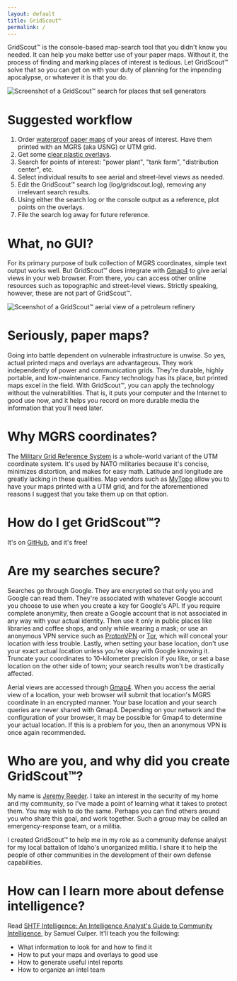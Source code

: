 ```yaml
---
layout: default
title: GridScout™
permalink: /
---
```


GridScout™ is the console-based map-search tool that you didn't know you
needed. It can help you make better use of your paper maps. Without it, the
process of finding and marking places of interest is tedious. Let GridScout™
solve that so you can get on with your duty of planning for the impending
apocalypse, or whatever it is that you do.

![Screenshot of a GridScout™ search for places that sell
generators](images/search-screenshot.png)

# Suggested workflow
1. Order [waterproof paper maps][mytopo] of your areas of interest. Have them
printed with an MGRS (aka USNG) or UTM grid.
2. Get some [clear plastic overlays][duralar].
3. Search for points of interest: "power plant", "tank farm", "distribution
center", etc.
4. Select individual results to see aerial and street-level views as needed.
5. Edit the GridScout™ search log (log/gridscout.log), removing any irrelevant
search results.
6. Using either the search log or the console output as a reference, plot
points on the overlays.
7. File the search log away for future reference.

# What, no GUI?
For its primary purpose of bulk collection of MGRS coordinates, simple text
output works well. But GridScout™ does integrate with
[Gmap4][gmap4] to give aerial views in your web browser. From there, you can
access other online resources such as topographic and street-level views.
Strictly speaking, however, these are not part of GridScout™.

![Sceenshot of a GridScout™ aerial view of a petroleum
refinery](images/aerial-screenshot.png)

# Seriously, paper maps?
Going into battle dependent on vulnerable infrastructure is unwise. So yes,
actual printed maps and overlays are advantageous. They work independently of
power and communication grids. They're durable, highly portable, and
low-maintenance. Fancy technology has its place, but printed maps excel in the
field. With GridScout™, you can apply the technology without the
vulnerabilities. That is, it puts your computer and the Internet to good use
now, and it helps you record on more durable media the information that you'll
need later.

# Why MGRS coordinates?
The [Military Grid Reference System][mgrs] is a whole-world variant of the
UTM coordinate system. It's used by NATO militaries because it's concise,
minimizes distortion, and makes for easy math. Latitude and longitude are
greatly lacking in these qualities. Map vendors such as [MyTopo][mytopo] allow
you to have your maps printed with a UTM grid, and for the aforementioned
reasons I suggest that you take them up on that option.

# How do I get GridScout™?
It's on [GitHub][github], and it's free!

# Are my searches secure?
Searches go through Google. They are encrypted so that only you and Google can
read them. They're associated with whatever Google account you choose to use
when you create a key for Google's API. If you require complete anonymity, then
create a Google account that is not associated in any way with your actual
identity. Then use it only in public places like libraries and coffee shops,
and only while wearing a mask; or use an anonymous VPN service such as
[ProtonVPN][protonvpn] or [Tor][tor], which will conceal your location with
less trouble. Lastly, when setting your base location, don't use your exact
actual location unless you're okay with Google knowing it. Truncate your
coordinates to 10-kilometer precision if you like, or set a base location on
the other side of town; your search results won't be drastically affected.

Aerial views are accessed through [Gmap4][gmap4]. When you access the aerial
view of a location, your web browser will submit that location's MGRS
coordinate in an encrypted manner. Your base location and your search queries
are never shared with Gmap4. Depending on your network and the configuration of
your browser, it may be possible for Gmap4 to determine your actual location.
If this is a problem for you, then an anonymous VPN is once again recommended.

# Who are you, and why did you create GridScout™?
My name is [Jeremy Reeder][jeremy]. I take an interest in the security of my home and my
community, so I've made a point of learning what it takes to protect them. You
may wish to do the same. Perhaps you can find others around you who share this
goal, and work together. Such a group may be called an emergency-response team,
or a militia.

I created GridScout™ to help me in my role as a community defense analyst for
my local battalion of Idaho's unorganized militia. I share it to help the
people of other communities in the development of their own defense
capabilities.

# How can I learn more about defense intelligence?
Read [SHTF Intelligence: An Intelligence Analyst's Guide to Community
Intelligence][shtf-intel], by Samuel Culper. It'll teach you the following:
- What information to look for and how to find it
- How to put your maps and overlays to good use
- How to generate useful intel reports
- How to organize an intel team


[duralar]:    https://smile.amazon.com/gp/product/B0015LWRZY
[github]:     https://github.com/jeremyreeder/gridscout/blob/master/README.md
[gmap4]:      https://mappingsupport.com/p/gmap4-free-online-topo-maps.html
[jeremy]:     mailto:jjrxyz+gridscout@gmail.com?Subject=GridScout™
[mgrs]:       https://en.wikipedia.org/wiki/Military_Grid_Reference_System
[mytopo]:     https://www.mytopo.com
[protonvpn]:  https://protonvpn.com
[shtf-intel]: https://forwardobserver.com/product/community-intelligence-program-print-version/
[tor]:        https://en.wikipedia.org/wiki/Tor_(anonymity_network)

